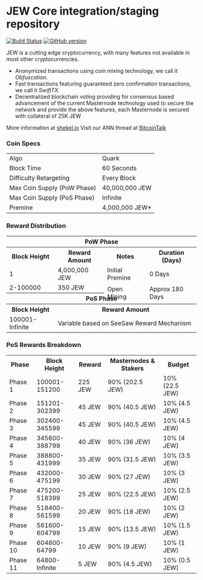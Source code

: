 JEW Core integration/staging repository
=====================================

[![Build Status](https://travis-ci.org/JEW-Project/JEW.svg?branch=master)](https://travis-ci.org/JEW-Project/JEW) [![GitHub version](https://badge.fury.io/gh/JEW-Project%2FJEW.svg)](https://badge.fury.io/gh/JEW-Project%2FJEW)

JEW is a cutting edge cryptocurrency, with many features not available in most other cryptocurrencies.
- Anonymized transactions using coin mixing technology, we call it _Obfuscation_.
- Fast transactions featuring guaranteed zero confirmation transactions, we call it _SwiftTX_.
- Decentralized blockchain voting providing for consensus based advancement of the current Masternode
  technology used to secure the network and provide the above features, each Masternode is secured
  with collateral of 25K JEW

More information at [shekel.io](http://www.shekel.io) Visit our ANN thread at [BitcoinTalk](https://bitcointalk.org/index.php?topic=2455628.0)

### Coin Specs
<table>
<tr><td>Algo</td><td>Quark</td></tr>
<tr><td>Block Time</td><td>60 Seconds</td></tr>
<tr><td>Difficulty Retargeting</td><td>Every Block</td></tr>
<tr><td>Max Coin Supply (PoW Phase)</td><td>40,000,000 JEW</td></tr>
<tr><td>Max Coin Supply (PoS Phase)</td><td>Infinite</td></tr>
<tr><td>Premine</td><td>4,000,000 JEW*</td></tr>
</table>


### Reward Distribution

<table>
<th colspan=4>PoW Phase</th>
<tr><th>Block Height</th><th>Reward Amount</th><th>Notes</th><th>Duration (Days)</th></tr>
<tr><td>1</td><td>4,000,000 JEW</td><td>Initial Premine</td><td>0 Days</td></tr>
<tr><td>2-100000</td><td>350 JEW</td><td rowspan=2>Open Mining</td><td rowspan=2> Approx 180 Days</td></tr>
<tr><th colspan=4>PoS Phase</th></tr>
<tr><th>Block Height</th><th colspan=3>Reward Amount</th></tr>
<tr><td>100001-Infinite</td><td colspan=3>Variable based on SeeSaw Reward Mechanism</td></tr>
</table>

### PoS Rewards Breakdown

<table>
<th>Phase</th><th>Block Height</th><th>Reward</th><th>Masternodes & Stakers</th><th>Budget</th>
<tr><td>Phase 1</td><td>100001-151200</td><td>225 JEW</td><td>90% (202.5 JEW)</td><td>10% (22.5 JEW)</td></tr>
<tr><td>Phase 2</td><td>151201-302399</td><td>45 JEW</td><td>90% (40.5 JEW)</td><td>10% (4.5 JEW)</td></tr>
<tr><td>Phase 3</td><td>302400-345599</td><td>45 JEW</td><td>90% (40.5 JEW)</td><td>10% (4.5 JEW)</td></tr>
<tr><td>Phase 4</td><td>345600-388799</td><td>40 JEW</td><td>90% (36 JEW)</td><td>10% (4 JEW)</td></tr>
<tr><td>Phase 5</td><td>388800-431999</td><td>35 JEW</td><td>90% (31.5 JEW)</td><td>10% (3.5 JEW)</td></tr>
<tr><td>Phase 6</td><td>432000-475199</td><td>30 JEW</td><td>90% (27 JEW)</td><td>10% (3 JEW)</td></tr>
<tr><td>Phase 7</td><td>475200-518399</td><td>25 JEW</td><td>90% (22.5 JEW)</td><td>10% (2.5 JEW)</td></tr>
<tr><td>Phase 8</td><td>518400-561599</td><td>20 JEW</td><td>90% (18 JEW)</td><td>10% (2 JEW)</td></tr>
<tr><td>Phase 9</td><td>561600-604799</td><td>15 JEW</td><td>90% (13.5 JEW)</td><td>10% (1.5 JEW)</td></tr>
<tr><td>Phase 10</td><td>604800-64799</td><td>10 JEW</td><td>90% (9 JEW)</td><td>10% (1 JEW)</td></tr>
<tr><td>Phase 11</td><td>64800-Infinite</td><td>5 JEW</td><td>90% (4.5 JEW)</td><td>10% (0.5 JEW)</td></tr>

</table>
